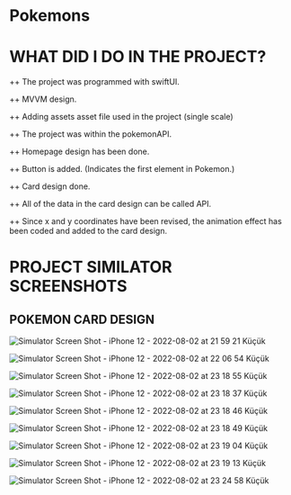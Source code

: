 # Pokemons

# WHAT DID I DO IN THE PROJECT?

++ The project was programmed with swiftUI.

++ MVVM design.

++ Adding assets asset file used in the project (single scale)

++ The project was within the pokemonAPI.

++ Homepage design has been done.

++ Button is added. (Indicates the first element in Pokemon.)

++ Card design done.

++ All of the data in the card design can be called API.

++ Since x and y coordinates have been revised, the animation effect has been coded and added to the card design.




# PROJECT SIMILATOR SCREENSHOTS

## POKEMON CARD DESIGN

 ![Simulator Screen Shot - iPhone 12 - 2022-08-02 at 21 59 21 Küçük](https://user-images.githubusercontent.com/81331435/182462651-9ec1e635-2403-442f-a0bd-0fab6b8bb25a.jpeg)
 
 ![Simulator Screen Shot - iPhone 12 - 2022-08-02 at 22 06 54 Küçük](https://user-images.githubusercontent.com/81331435/182462848-992d4670-3ecf-4c45-bc70-90a2f0da75f5.jpeg)
 
 ![Simulator Screen Shot - iPhone 12 - 2022-08-02 at 23 18 55 Küçük](https://user-images.githubusercontent.com/81331435/182466501-379cc12d-fa40-440a-8bf2-d7883bf64852.jpeg)



![Simulator Screen Shot - iPhone 12 - 2022-08-02 at 23 18 37 Küçük](https://user-images.githubusercontent.com/81331435/182466105-e55b9a75-f76c-4f6f-8b69-9413ba07f712.jpeg)

 ![Simulator Screen Shot - iPhone 12 - 2022-08-02 at 23 18 46 Küçük](https://user-images.githubusercontent.com/81331435/182466233-65427a82-d86e-4a49-8ef7-e7864e806e85.jpeg)
 
 ![Simulator Screen Shot - iPhone 12 - 2022-08-02 at 23 18 49 Küçük](https://user-images.githubusercontent.com/81331435/182466237-010b34d6-63b8-470a-b869-672f8fa45ce5.jpeg)

![Simulator Screen Shot - iPhone 12 - 2022-08-02 at 23 19 04 Küçük](https://user-images.githubusercontent.com/81331435/182466640-66d8fe5b-11d2-4e9c-a5cf-36564f4360d0.jpeg)

![Simulator Screen Shot - iPhone 12 - 2022-08-02 at 23 19 13 Küçük](https://user-images.githubusercontent.com/81331435/182466833-0a18d4d3-a3be-4526-9bf3-f0931458d522.jpeg)

![Simulator Screen Shot - iPhone 12 - 2022-08-02 at 23 24 58 Küçük](https://user-images.githubusercontent.com/81331435/182466836-ec74daca-4ca9-4cec-a1ff-708c252b1e82.jpeg)




